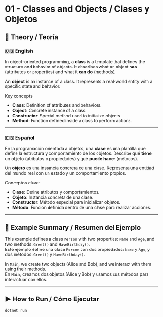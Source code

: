﻿# 01 - Classes and Objects / Clases y Objetos

## 📘 Theory / Teoría

### 🇺🇸 English

In object-oriented programming, a **class** is a template that defines the structure and behavior of objects. It describes what an object **has** (attributes or properties) and what it **can do** (methods).

An **object** is an instance of a class. It represents a real-world entity with a specific state and behavior.

Key concepts:
- **Class**: Definition of attributes and behaviors.
- **Object**: Concrete instance of a class.
- **Constructor**: Special method used to initialize objects.
- **Method**: Function defined inside a class to perform actions.

---

### 🇪🇸 Español

En la programación orientada a objetos, una **clase** es una plantilla que define la estructura y comportamiento de los objetos. Describe qué **tiene** un objeto (atributos o propiedades) y qué **puede hacer** (métodos).

Un **objeto** es una instancia concreta de una clase. Representa una entidad del mundo real con un estado y un comportamiento propios.

Conceptos clave:
- **Clase**: Define atributos y comportamientos.
- **Objeto**: Instancia concreta de una clase.
- **Constructor**: Método especial para inicializar objetos.
- **Método**: Función definida dentro de una clase para realizar acciones.

---

## 📁 Example Summary / Resumen del Ejemplo

This example defines a class `Person` with two properties: `Name` and `Age`, and two methods: `Greet()` and `HaveBirthday()`.  
Este ejemplo define una clase `Person` con dos propiedades: `Name` y `Age`, y dos métodos: `Greet()` y `HaveBirthday()`.

In `Main`, we create two objects (Alice and Bob), and we interact with them using their methods.  
En `Main`, creamos dos objetos (Alice y Bob) y usamos sus métodos para interactuar con ellos.

---

## ▶️ How to Run / Cómo Ejecutar

```bash
dotnet run
